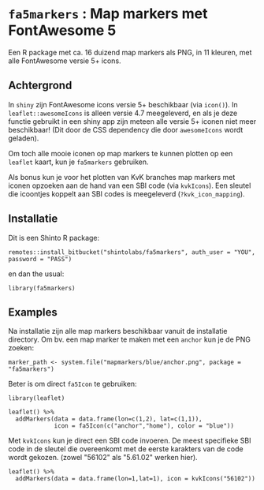 # `fa5markers` : Map markers met FontAwesome 5

Een R package met ca. 16 duizend map markers als PNG, in 11 kleuren, met alle FontAwesome versie 5+ icons.


## Achtergrond

In `shiny` zijn FontAwesome icons versie 5+ beschikbaar (via `icon()`). In `leaflet::awesomeIcons` is alleen versie 4.7 meegeleverd, en als je deze functie gebruikt in een shiny app zijn meteen alle versie 5+ iconen niet meer beschikbaar! (Dit door de CSS dependency die door `awesomeIcons` wordt geladen). 

Om toch alle mooie iconen op map markers te kunnen plotten op een `leaflet` kaart, kun je `fa5markers` gebruiken.

Als bonus kun je voor het plotten van KvK branches map markers met iconen opzoeken aan de hand van een SBI code (via `kvkIcons`). Een sleutel die icoontjes koppelt aan SBI codes is meegeleverd (`?kvk_icon_mapping`).

## Installatie

Dit is een Shinto R package:

```
remotes::install_bitbucket("shintolabs/fa5markers", auth_user = "YOU", password = "PASS")
```

en dan the usual:

```
library(fa5markers)
```


## Examples

Na installatie zijn alle map markers beschikbaar vanuit de installatie directory.
Om bv. een map marker te maken met een `anchor` kun je de PNG zoeken:

```
marker_path <- system.file("mapmarkers/blue/anchor.png", package = "fa5markers")
```

Beter is om direct `fa5Icon` te gebruiken:

```
library(leaflet)

leaflet() %>%
  addMarkers(data = data.frame(lon=c(1,2), lat=c(1,1)),
             icon = fa5Icon(c("anchor","home"), color = "blue"))
```


Met `kvkIcons` kun je direct een SBI code invoeren. De meest specifieke SBI code in de sleutel die overeenkomt met de eerste karakters van de code wordt gekozen. (zowel "56102" als "5.61.02" werken hier).

```
leaflet() %>%
  addMarkers(data = data.frame(lon=1,lat=1), icon = kvkIcons("56102"))
```



  


             

